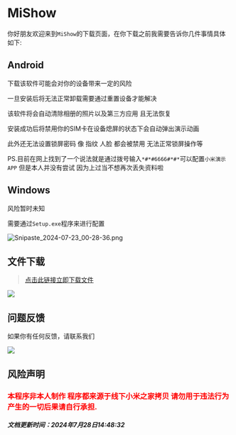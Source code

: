 
# MiShow

你好朋友欢迎来到`MiShow`的下载页面，在你下载之前我需要告诉你几件事情具体如下:

## Android 

下载该软件可能会对你的设备带来一定的风险

一旦安装后将无法正常卸载需要通过重置设备才能解决

该软件将会自动清除相册的照片以及第三方应用 且无法恢复

安装成功后将禁用你的SIM卡在设备熄屏的状态下会自动弹出演示动画

此外还无法设置锁屏密码 像 指纹 人脸 都会被禁用 无法正常锁屏操作等

PS.目前在网上找到了一个说法就是通过拨号输入`*#*#6666#*#*`可以配置`小米演示APP` 但是本人并没有尝试 因为上过当不想再次丢失资料啦

## Windows

风险暂时未知

需要通过`Setup.exe`程序来进行配置

![Snipaste_2024-07-23_00-28-36.png](https://ypy.zhuns.top/2024/07/23/Snipaste_2024-07-23_00-28-36.png)

## 文件下载

> [点击此链接立即下载文件](https://cloud.zhuns.top/%E5%B0%8F%E7%B1%B3%E6%BC%94%E7%A4%BA)

![](https://ypy.zhuns.top/2024/07/28/未命名码.png)

## 问题反馈

如果你有任何反馈，请联系我们

![](https://ypy.zhuns.top/2024/05/13/66417c79bacee.png)


## 风险声明

<h3 style="color: #ff0000;">本程序非本人制作 程序都来源于线下小米之家拷贝 请勿用于违法行为 产生的一切后果请自行承担.</h3>

##### 文档更新时间：2024年7月28日14:48:32
